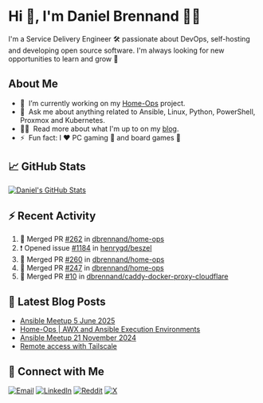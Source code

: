 # Hi 👋, I'm Daniel Brennand 👨‍💻

I'm a Service Delivery Engineer 🛠 passionate about DevOps, self-hosting and developing open source software. I'm always looking for new opportunities to learn and grow 🌱

## About Me

- 🔭 &nbsp;I’m currently working on my [Home-Ops](https://github.com/dbrennand/home-ops) project.
- 💬 &nbsp;Ask me about anything related to Ansible, Linux, Python, PowerShell, Proxmox and Kubernetes.
- 👨‍💻 &nbsp;Read more about what I'm up to on my [blog](https://dbren.uk).
- ⚡ &nbsp;Fun fact: I ❤️ PC gaming 👾 and board games 🎲

## 📈 GitHub Stats

[![Daniel's GitHub Stats](https://github-readme-stats.vercel.app/api?username=dbrennand&show_icons=true&count_private=true&hide_border=true&theme=dark)](https://github.com/anuraghazra/github-readme-stats)

## ⚡ Recent Activity

<!--START_SECTION:activity-->
1. 🎉 Merged PR [#262](https://github.com/dbrennand/home-ops/pull/262) in [dbrennand/home-ops](https://github.com/dbrennand/home-ops)
2. ❗ Opened issue [#1184](https://github.com/henrygd/beszel/issues/1184) in [henrygd/beszel](https://github.com/henrygd/beszel)
3. 🎉 Merged PR [#260](https://github.com/dbrennand/home-ops/pull/260) in [dbrennand/home-ops](https://github.com/dbrennand/home-ops)
4. 🎉 Merged PR [#247](https://github.com/dbrennand/home-ops/pull/247) in [dbrennand/home-ops](https://github.com/dbrennand/home-ops)
5. 🎉 Merged PR [#10](https://github.com/dbrennand/caddy-docker-proxy-cloudflare/pull/10) in [dbrennand/caddy-docker-proxy-cloudflare](https://github.com/dbrennand/caddy-docker-proxy-cloudflare)
<!--END_SECTION:activity-->

## 📝 Latest Blog Posts

<!-- BLOG-POST-LIST:START -->
- [Ansible Meetup 5 June 2025](https://dbren.uk/blog/ansible-meetup-5-june/)
- [Home-Ops | AWX and Ansible Execution Environments](https://dbren.uk/blog/homeops-ansible-ee/)
- [Ansible Meetup 21 November 2024](https://dbren.uk/blog/ansible-meetup-21-november/)
- [Remote access with Tailscale](https://dbren.uk/blog/tailscale/)
<!-- BLOG-POST-LIST:END -->

## 💬 Connect with Me

[![Email](https://img.shields.io/badge/Email-D14836?style=flat&logo=gmail&logoColor=white)](mailto:contact@danielbrennand.com) [![LinkedIn](https://img.shields.io/badge/Linkedin-%230077B5.svg?style=flat&logo=linkedin&logoColor=white)](https://www.linkedin.com/in/dbrenuk) [![Reddit](https://img.shields.io/badge/Reddit-FF4500?style=flat&logo=reddit&logoColor=white)](https://www.reddit.com/user/dbrenuk) [![X](https://img.shields.io/badge/X-%23000000.svg?style=flat&logo=X&logoColor=white)](https://twitter.com/dbrenuk)
